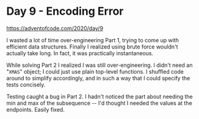 # Day 9 - Encoding Error

<https://adventofcode.com/2020/day/9>

I wasted a lot of time over-engineering Part 1, trying to come up with efficient data structures.  Finally I realized using brute force wouldn't actually take long.  In fact, it was practically instantaneous.

While solving Part 2 I realized I was still over-engineering.  I didn't need an "`XMAS`" object; I could just use plain top-level functions.  I shuffled code around to simplify accordingly, and in such a way that I could specify the tests concisely.

Testing caught a bug in Part 2.  I hadn't noticed the part about needing the min and max of the subsequence -- I'd thought I needed the values at the endpoints.  Easily fixed.

